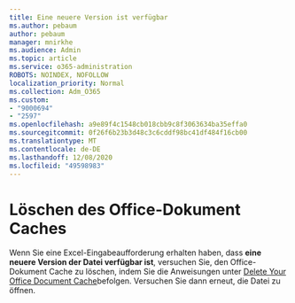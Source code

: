 ```yaml
---
title: Eine neuere Version ist verfügbar
ms.author: pebaum
author: pebaum
manager: mnirkhe
ms.audience: Admin
ms.topic: article
ms.service: o365-administration
ROBOTS: NOINDEX, NOFOLLOW
localization_priority: Normal
ms.collection: Adm_O365
ms.custom:
- "9000694"
- "2597"
ms.openlocfilehash: a9e89f4c1548cb018cbb9c8f3063634ba35effa0
ms.sourcegitcommit: 0f26f6b23b3d48c3c6cddf98bc41df484f16cb00
ms.translationtype: MT
ms.contentlocale: de-DE
ms.lasthandoff: 12/08/2020
ms.locfileid: "49598983"
---
```

# <a name="delete-the-office-document-cache"></a>Löschen des Office-Dokument Caches

Wenn Sie eine Excel-Eingabeaufforderung erhalten haben, dass **eine neuere Version der Datei verfügbar ist**, versuchen Sie, den Office-Dokument Cache zu löschen, indem Sie die Anweisungen unter [Delete Your Office Document Cache](https://support.office.com/article/b1d3765e-d71b-4bb8-99ca-acd22c42995d)befolgen. Versuchen Sie dann erneut, die Datei zu öffnen.
